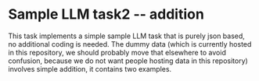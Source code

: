 # Sample LLM task2 -- addition

This task implements a simple sample LLM task that is purely json based, no additional coding is needed.
The dummy data (which is currently hosted in this repository, we should probably move that elsewhere to avoid confusion, because we do not want people hosting data in this repository) involves simple addition, it contains two examples.
